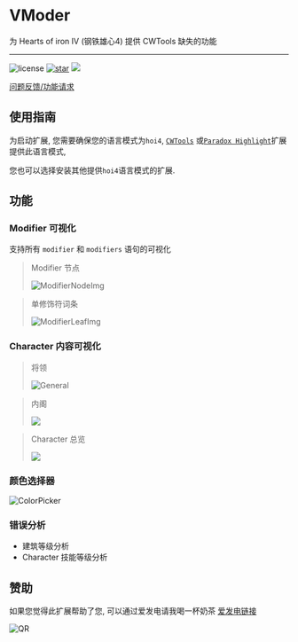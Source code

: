 # VModer

为 Hearts of iron IV (钢铁雄心4) 提供 CWTools 缺失的功能

---

![license](https://img.shields.io/github/license/textGamex/Vmoder?style=for-the-badge&color=blue)
[![star](https://img.shields.io/github/stars/textGamex/vmoder?style=for-the-badge)](https://github.com/textGamex/VModer)
![](https://img.shields.io/badge/Language-CSharp-blue?style=for-the-badge)

[问题反馈/功能请求](https://github.com/textGamex/VModer/issues/new)

## 使用指南

为启动扩展, 您需要确保您的语言模式为`hoi4`, [`CWTools`](https://marketplace.visualstudio.com/items?itemName=tboby.cwtools-vscode)
或[`Paradox Highlight`](https://marketplace.visualstudio.com/items?itemName=dragon-archer.paradox-highlight)扩展提供此语言模式,

您也可以选择安装其他提供`hoi4`语言模式的扩展.

## 功能

### Modifier 可视化

支持所有 `modifier` 和 `modifiers` 语句的可视化

> Modifier 节点
> 
>![ModifierNodeImg](https://www.helloimg.com/i/2025/01/18/678a838fd83d0.png)

>单修饰符词条
> 
>![ModifierLeafImg](https://www.helloimg.com/i/2025/01/18/678a838fdb9e0.png)

### Character 内容可视化

>将领
> 
>![General](https://www.helloimg.com/i/2025/01/18/678a83903e74b.png)

>内阁
> 
>![](https://www.helloimg.com/i/2025/01/18/678a8390052ea.png)

> Character 总览
> 
>![](https://www.helloimg.com/i/2025/01/18/678a83910610a.png)

### 颜色选择器

![ColorPicker](https://www.helloimg.com/i/2025/01/18/678b34fe8e854.png)

### 错误分析

- 建筑等级分析
- Character 技能等级分析

## 赞助

如果您觉得此扩展帮助了您, 可以通过爱发电请我喝一杯奶茶
[爱发电链接](https://afdian.com/a/textGamex)

![QR](https://www.helloimg.com/i/2025/01/14/67860b62b54f5.jpg)
